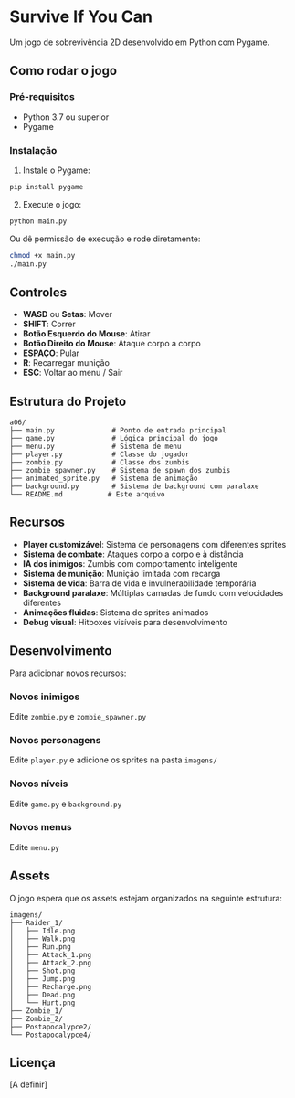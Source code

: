 # Survive If You Can

Um jogo de sobrevivência 2D desenvolvido em Python com Pygame.

## Como rodar o jogo

### Pré-requisitos
- Python 3.7 ou superior
- Pygame

### Instalação
1. Instale o Pygame:
```bash
pip install pygame
```

2. Execute o jogo:
```bash
python main.py
```

Ou dê permissão de execução e rode diretamente:
```bash
chmod +x main.py
./main.py
```

## Controles

- **WASD** ou **Setas**: Mover
- **SHIFT**: Correr
- **Botão Esquerdo do Mouse**: Atirar
- **Botão Direito do Mouse**: Ataque corpo a corpo
- **ESPAÇO**: Pular
- **R**: Recarregar munição
- **ESC**: Voltar ao menu / Sair

## Estrutura do Projeto

```
a06/
├── main.py              # Ponto de entrada principal
├── game.py              # Lógica principal do jogo
├── menu.py              # Sistema de menu
├── player.py            # Classe do jogador
├── zombie.py            # Classe dos zumbis
├── zombie_spawner.py    # Sistema de spawn dos zumbis
├── animated_sprite.py   # Sistema de animação
├── background.py        # Sistema de background com paralaxe
└── README.md           # Este arquivo
```

## Recursos

- **Player customizável**: Sistema de personagens com diferentes sprites
- **Sistema de combate**: Ataques corpo a corpo e à distância
- **IA dos inimigos**: Zumbis com comportamento inteligente
- **Sistema de munição**: Munição limitada com recarga
- **Sistema de vida**: Barra de vida e invulnerabilidade temporária
- **Background paralaxe**: Múltiplas camadas de fundo com velocidades diferentes
- **Animações fluidas**: Sistema de sprites animados
- **Debug visual**: Hitboxes visíveis para desenvolvimento

## Desenvolvimento

Para adicionar novos recursos:

### Novos inimigos
Edite `zombie.py` e `zombie_spawner.py`

### Novos personagens
Edite `player.py` e adicione os sprites na pasta `imagens/`

### Novos níveis
Edite `game.py` e `background.py`

### Novos menus
Edite `menu.py`

## Assets

O jogo espera que os assets estejam organizados na seguinte estrutura:
```
imagens/
├── Raider_1/
│   ├── Idle.png
│   ├── Walk.png
│   ├── Run.png
│   ├── Attack_1.png
│   ├── Attack_2.png
│   ├── Shot.png
│   ├── Jump.png
│   ├── Recharge.png
│   ├── Dead.png
│   └── Hurt.png
├── Zombie_1/
├── Zombie_2/
├── Postapocalypce2/
└── Postapocalypce4/
```

## Licença

[A definir]

